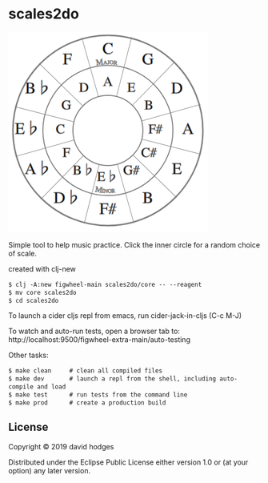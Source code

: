 # scales2do

![cycle of fifths, cycle of fourths](https://github.com/dhodges/scales2do/raw/master/resources/public/cycles.png)

Simple tool to help music practice. Click the inner circle for a random choice of scale.

created with clj-new
```
$ clj -A:new figwheel-main scales2do/core -- --reagent
$ mv core scales2do
$ cd scales2do
```

To launch a cider cljs repl from emacs, run cider-jack-in-cljs (C-c M-J)

To watch and auto-run tests, open a browser tab to: http://localhost:9500/figwheel-extra-main/auto-testing

Other tasks:

```
$ make clean     # clean all compiled files
$ make dev       # launch a repl from the shell, including auto-compile and load
$ make test      # run tests from the command line
$ make prod      # create a production build
```

## License

Copyright © 2019 david hodges

Distributed under the Eclipse Public License either version 1.0 or (at your option) any later version.

